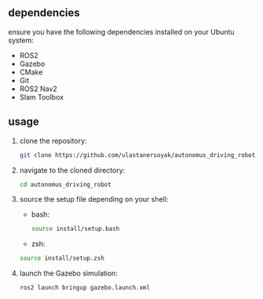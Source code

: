 ## dependencies

ensure you have the following dependencies installed on your Ubuntu system:

- ROS2
- Gazebo
- CMake
- Git
- ROS2 Nav2
- Slam Toolbox

## usage

1. clone the repository:

   ```bash
   git clone https://github.com/ulastanersoyak/autonomus_driving_robot.git
   ```
2. navigate to the cloned directory:

   ```bash
   cd autonomus_driving_robot
   ```

3. source the setup file depending on your shell:

   - bash:
     ```bash
     source install/setup.bash
     ```

   -  zsh:
     ```bash
     source install/setup.zsh
     ```
4. launch the Gazebo simulation:

   ```bash
   ros2 launch bringup gazebo.launch.xml
   ```
